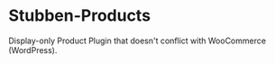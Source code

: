 # Stubben-Products
Display-only Product Plugin that doesn't conflict with WooCommerce (WordPress). 
